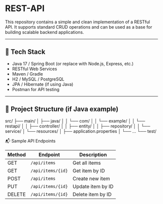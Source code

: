 # REST-API

This repository contains a simple and clean implementation of a RESTful API. It supports standard CRUD operations and can be used as a base for building scalable backend applications.

---

## 🔧 Tech Stack

- Java 17 / Spring Boot (or replace with Node.js, Express, etc.)
- RESTful Web Services
- Maven / Gradle
- H2 / MySQL / PostgreSQL
- JPA / Hibernate (if using Java)
- Postman for API testing

---

## 📁 Project Structure (if Java example)

src/
├── main/
│ ├── java/
│ │ └── com/
│ │ └── example/
│ │ └── restapi/
│ │ ├── controller/
│ │ ├── entity/
│ │ ├── repository/
│ │ └── service/
│ └── resources/
│ ├── application.properties
│ └── ...
└── test/


📬 Sample API Endpoints

| Method | Endpoint          | Description       |
| ------ | ----------------- | ----------------- |
| GET    | `/api/items`      | Get all items     |
| GET    | `/api/items/{id}` | Get item by ID    |
| POST   | `/api/items`      | Create new item   |
| PUT    | `/api/items/{id}` | Update item by ID |
| DELETE | `/api/items/{id}` | Delete item by ID |
